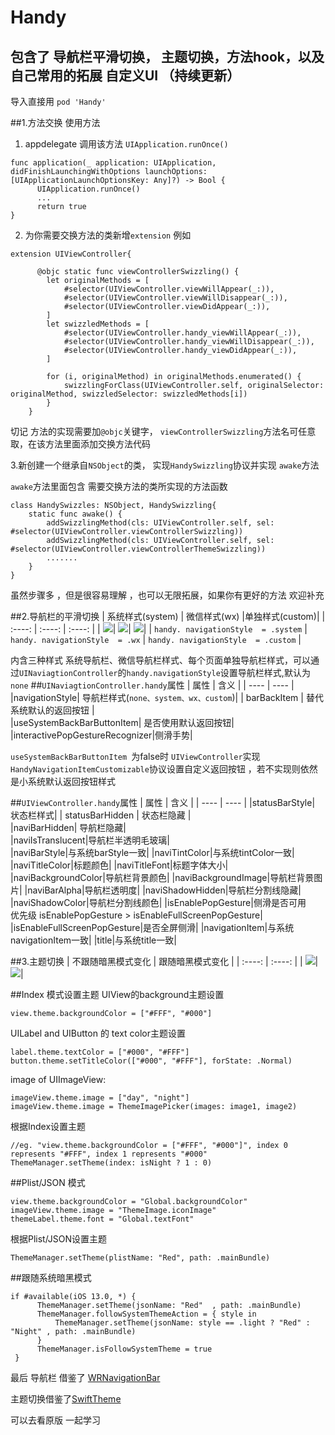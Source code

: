 # Handy
## 包含了  导航栏平滑切换， 主题切换，方法hook，以及自己常用的拓展 自定义UI  （持续更新）
导入直接用 `pod 'Handy'`

##1.方法交换
使用方法
1. appdelegate 调用该方法 `UIApplication.runOnce()`
``` 
func application(_ application: UIApplication, didFinishLaunchingWithOptions launchOptions: [UIApplicationLaunchOptionsKey: Any]?) -> Bool {
      UIApplication.runOnce()
      ...
      return true
}
```
2. 为你需要交换方法的类新增`extension`
例如 
```
extension UIViewController{
    
      @objc static func viewControllerSwizzling() {
        let originalMethods = [
            #selector(UIViewController.viewWillAppear(_:)),
            #selector(UIViewController.viewWillDisappear(_:)),
            #selector(UIViewController.viewDidAppear(_:)),
        ]
        let swizzledMethods = [
            #selector(UIViewController.handy_viewWillAppear(_:)),
            #selector(UIViewController.handy_viewWillDisappear(_:)),
            #selector(UIViewController.handy_viewDidAppear(_:)),
        ]

        for (i, originalMethod) in originalMethods.enumerated() {
            swizzlingForClass(UIViewController.self, originalSelector: originalMethod, swizzledSelector: swizzledMethods[i])
        }
    }
```
切记 方法的实现需要加`@objc`关键字，  `viewControllerSwizzling`方法名可任意取，在该方法里面添加交换方法代码

3.新创建一个继承自`NSObject`的类， 实现`HandySwizzling`协议并实现 `awake`方法

`awake`方法里面包含  需要交换方法的类所实现的方法函数
```
class HandySwizzles: NSObject, HandySwizzling{
    static func awake() {
        addSwizzlingMethod(cls: UIViewController.self, sel: #selector(UIViewController.viewControllerSwizzling))
        addSwizzlingMethod(cls: UIViewController.self, sel: #selector(UIViewController.viewControllerThemeSwizzling))
        .......
    }
}
```

虽然步骤多 ，但是很容易理解 ，也可以无限拓展，如果你有更好的方法  欢迎补充

##2.导航栏的平滑切换
|  系统样式(system) | 微信样式(wx)  |单独样式(custom)| 
| :----: | :----: | :----: |
| ![](https://upload-images.jianshu.io/upload_images/18888681-bfddaac4295714c8.gif?imageView2/0/w/400)| ![](https://upload-images.jianshu.io/upload_images/18888681-6a7258c48b468251.gif?imageView2/0/w/400)| ![](https://upload-images.jianshu.io/upload_images/18888681-272d8f259baf320b.gif?imageView2/0/w/400)|
| `handy. navigationStyle  = .system` |  `handy. navigationStyle  = .wx` |  `handy. navigationStyle  = .custom`  |




内含三种样式 系统导航栏、微信导航栏样式、每个页面单独导航栏样式，可以通过`UINaviagtionController`的`handy.navigationStyle`设置导航栏样式,默认为`none`
##`UINaviagtionController.handy`属性
|  属性   |   含义   |
| ---- | ---- |
|navigationStyle|  导航栏样式(`none、system、wx、custom`)| 
|  barBackItem  |  替代系统默认的返回按钮  |  
|useSystemBackBarButtonItem| 是否使用默认返回按钮|  
|interactivePopGestureRecognizer|侧滑手势| 

`useSystemBackBarButtonItem `为false时  `UIViewController`实现`HandyNavigationItemCustomizable`协议设置自定义返回按钮  ，若不实现则依然是小系统默认返回按钮样式


##`UIViewController.handy`属性
|  属性   |   含义   |
| ---- | ---- |
|statusBarStyle|  状态栏样式| 
|  statusBarHidden  |  状态栏隐藏  |  
|naviBarHidden| 导航栏隐藏|  
|naviIsTranslucent|导航栏半透明毛玻璃|               
|naviBarStyle|与系统barStyle一致|
|naviTintColor|与系统tintColor一致|
|naviTitleColor|标题颜色|
|naviTitleFont|标题字体大小|
|naviBackgroundColor|导航栏背景颜色|
|naviBackgroundImage|导航栏背景图片|
|naviBarAlpha|导航栏透明度|
|naviShadowHidden|导航栏分割线隐藏|
|naviShadowColor|导航栏分割线颜色|
|isEnablePopGesture|侧滑是否可用 <br>优先级 isEnablePopGesture > isEnableFullScreenPopGesture|
|isEnableFullScreenPopGesture|是否全屏侧滑|
|navigationItem|与系统navigationItem一致|
|title|与系统title一致|

##3.主题切换
|  不跟随暗黑模式变化  |   跟随暗黑模式变化  |
| :----: | :----: |
|  ![](https://upload-images.jianshu.io/upload_images/18888681-8a9ac5603d59f3b3.gif?imageView2/0/w/400)| ![](https://upload-images.jianshu.io/upload_images/18888681-b3eb87ce6dfd8348.gif?imageView2/0/w/400)|

##Index 模式设置主题
UIView的background主题设置
```
view.theme.backgroundColor = ["#FFF", "#000"]
```
 UILabel and UIButton 的  text color主题设置
```
label.theme.textColor = ["#000", "#FFF"]
button.theme.setTitleColor(["#000", "#FFF"], forState: .Normal)
```
image of UIImageView:
```
imageView.theme.image = ["day", "night"]
imageView.theme.image = ThemeImagePicker(images: image1, image2)
```
根据Index设置主题
```
//eg. "view.theme.backgroundColor = ["#FFF", "#000"]", index 0 represents "#FFF", index 1 represents "#000"
ThemeManager.setTheme(index: isNight ? 1 : 0)
```
##Plist/JSON 模式
```
view.theme.backgroundColor = "Global.backgroundColor"
imageView.theme.image = "ThemeImage.iconImage"
themeLabel.theme.font = "Global.textFont"
```
根据Plist/JSON设置主题
```
ThemeManager.setTheme(plistName: "Red", path: .mainBundle)
```


##跟随系统暗黑模式
```
if #available(iOS 13.0, *) {
      ThemeManager.setTheme(jsonName: "Red"  , path: .mainBundle)
      ThemeManager.followSystemThemeAction = { style in
          ThemeManager.setTheme(jsonName: style == .light ? "Red" : "Night" , path: .mainBundle)
      }
      ThemeManager.isFollowSystemTheme = true
 }
```
最后 
导航栏 借鉴了 [WRNavigationBar](https://github.com/wangrui460/WRNavigationBar)

主题切换借鉴了[SwiftTheme](https://github.com/wxxsw/SwiftTheme)

可以去看原版 一起学习
